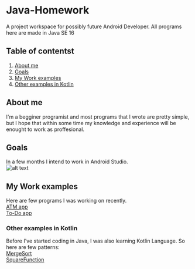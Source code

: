 # Java-Homework
A project workspace for possibly future Android Developer. 
All programs here are made in Java SE 16
## Table of contentst
1. [About me](#about-me)
2. [Goals](#goals)
4. [My Work examples](#my-work-examples)
4. [Other examples in Kotlin](#other-examples-in-kotlin)

## About me
I'm a begginer programist and most programs  that I wrote are pretty simple,
but I hope that within some time my knowledge and experience will be enought to work as proffesional.
## Goals
In a few months I intend to work in Android Studio.<br />
![alt text](https://octoperf.com/img/blog/minor-version-major-features/level-up.gif)
## My Work examples
Here are few programs I was working on recently.<br />
[ATM app](https://github.com/BartekDadas/Java-Homework/blob/934b374650305df82f69d2c5fa0b8933b024126b/ATM.java)<br />
[To-Do app](https://github.com/BartekDadas/Java-Homework/blob/934b374650305df82f69d2c5fa0b8933b024126b/To_Do.java)<br />
### Other examples in Kotlin
Before I've started coding in Java, I was also learning Kotlin Language. So here are few patterns:<br />
[MergeSort](https://github.com/BartekDadas/Java-Homework/blob/934b374650305df82f69d2c5fa0b8933b024126b/MergeSort.kt)<br />
[SquareFunction](https://github.com/BartekDadas/Java-Homework/blob/934b374650305df82f69d2c5fa0b8933b024126b/ZeroQuadratic.kt)<br />
